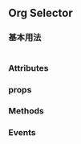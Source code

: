 ## Org Selector

### 基本用法

<thx-demo-code>
  <template v-slot:demo>
    <case-1 />
  </template>

``` html
```
</thx-demo-code>

### Attributes

### props

### Methods

### Events
